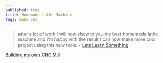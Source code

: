 ```yaml
---
published: true
title: Homemade Lathe Machine
tags: make cnc
---
```

> after a lot of work I will now show to you my best homemade lathe machine and I'm happy with the result I can now make more cool project using this new tools.  - [Lets Learn Something](https://www.youtube.com/watch?v=a6a5HTsYCSY)

[Building my own CNC Mill](https://www.youtube.com/watch?v=q0RE-h1VDIg)